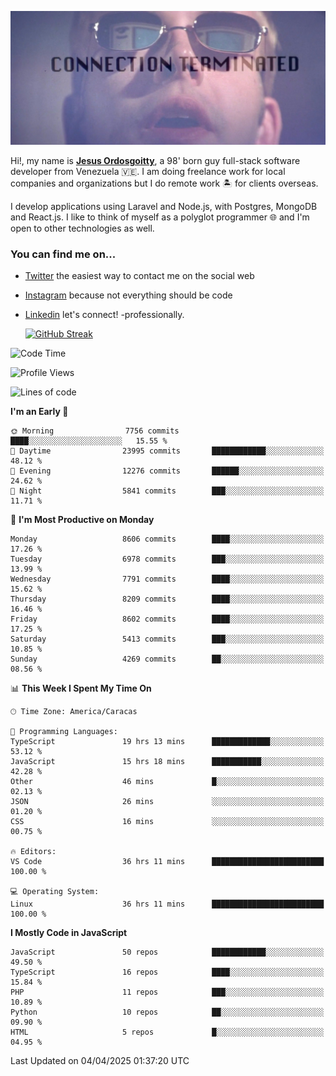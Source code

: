 ![hackers movie reference](./disconnected.jpg)

Hi!, my name is [**Jesus Ordosgoitty**](https://jodaz.dev), a 98' born guy full-stack software developer from Venezuela 🇻🇪. I am doing freelance work for local companies and organizations but I do remote work 🏝️ for clients overseas. 

I develop applications using Laravel and Node.js, with Postgres, MongoDB and React.js. I like to think of myself as a polyglot programmer 🌐 and I'm open to other technologies as well.

### You can find me on...

- [Twitter](https://twitter.com/jodaz_) the easiest way to contact me on the social web
- [Instagram](https://instagram.com/jodaz_) because not everything should be code
- [Linkedin](https://linkedin.com/in/jodaz) let's connect! -professionally.


    [![GitHub Streak](https://streak-stats.demolab.com?user=jodaz&theme=tokyonight)](https://git.io/streak-stats)

<!--START_SECTION:waka-->
![Code Time](http://img.shields.io/badge/Code%20Time-7%2C300%20hrs%2020%20mins-blue)

![Profile Views](http://img.shields.io/badge/Profile%20Views-0-blue)

![Lines of code](https://img.shields.io/badge/From%20Hello%20World%20I%27ve%20Written-83.4%20million%20lines%20of%20code-blue)

**I'm an Early 🐤** 

```text
🌞 Morning                7756 commits        ████░░░░░░░░░░░░░░░░░░░░░   15.55 % 
🌆 Daytime                23995 commits       ████████████░░░░░░░░░░░░░   48.12 % 
🌃 Evening                12276 commits       ██████░░░░░░░░░░░░░░░░░░░   24.62 % 
🌙 Night                  5841 commits        ███░░░░░░░░░░░░░░░░░░░░░░   11.71 % 
```
📅 **I'm Most Productive on Monday** 

```text
Monday                   8606 commits        ████░░░░░░░░░░░░░░░░░░░░░   17.26 % 
Tuesday                  6978 commits        ███░░░░░░░░░░░░░░░░░░░░░░   13.99 % 
Wednesday                7791 commits        ████░░░░░░░░░░░░░░░░░░░░░   15.62 % 
Thursday                 8209 commits        ████░░░░░░░░░░░░░░░░░░░░░   16.46 % 
Friday                   8602 commits        ████░░░░░░░░░░░░░░░░░░░░░   17.25 % 
Saturday                 5413 commits        ███░░░░░░░░░░░░░░░░░░░░░░   10.85 % 
Sunday                   4269 commits        ██░░░░░░░░░░░░░░░░░░░░░░░   08.56 % 
```


📊 **This Week I Spent My Time On** 

```text
🕑︎ Time Zone: America/Caracas

💬 Programming Languages: 
TypeScript               19 hrs 13 mins      █████████████░░░░░░░░░░░░   53.12 % 
JavaScript               15 hrs 18 mins      ███████████░░░░░░░░░░░░░░   42.28 % 
Other                    46 mins             █░░░░░░░░░░░░░░░░░░░░░░░░   02.13 % 
JSON                     26 mins             ░░░░░░░░░░░░░░░░░░░░░░░░░   01.20 % 
CSS                      16 mins             ░░░░░░░░░░░░░░░░░░░░░░░░░   00.75 % 

🔥 Editors: 
VS Code                  36 hrs 11 mins      █████████████████████████   100.00 % 

💻 Operating System: 
Linux                    36 hrs 11 mins      █████████████████████████   100.00 % 
```

**I Mostly Code in JavaScript** 

```text
JavaScript               50 repos            ████████████░░░░░░░░░░░░░   49.50 % 
TypeScript               16 repos            ████░░░░░░░░░░░░░░░░░░░░░   15.84 % 
PHP                      11 repos            ███░░░░░░░░░░░░░░░░░░░░░░   10.89 % 
Python                   10 repos            ██░░░░░░░░░░░░░░░░░░░░░░░   09.90 % 
HTML                     5 repos             █░░░░░░░░░░░░░░░░░░░░░░░░   04.95 % 
```




 Last Updated on 04/04/2025 01:37:20 UTC
<!--END_SECTION:waka-->
